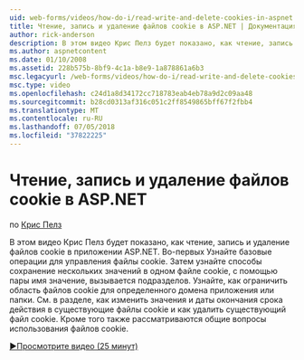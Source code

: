 ```yaml
---
uid: web-forms/videos/how-do-i/read-write-and-delete-cookies-in-aspnet
title: Чтение, запись и удаление файлов cookie в ASP.NET | Документация Майкрософт
author: rick-anderson
description: В этом видео Крис Пелз будет показано, как чтение, запись и удаление файлов cookie в приложении ASP.NET. Во-первых Узнайте базовые операции для управления cooki...
ms.author: aspnetcontent
ms.date: 01/10/2008
ms.assetid: 228b575b-8bf9-4c1a-b8e9-1a878861a6b3
msc.legacyurl: /web-forms/videos/how-do-i/read-write-and-delete-cookies-in-aspnet
msc.type: video
ms.openlocfilehash: c24d1a8d34172cc718783eab4eb78a9d2c09aa48
ms.sourcegitcommit: b28cd0313af316c051c2ff8549865bff67f2fbb4
ms.translationtype: MT
ms.contentlocale: ru-RU
ms.lasthandoff: 07/05/2018
ms.locfileid: "37822225"
---
```

<a name="read-write-and-delete-cookies-in-aspnet"></a>Чтение, запись и удаление файлов cookie в ASP.NET
====================
по [Крис Пелз](https://twitter.com/chrispels)

В этом видео Крис Пелз будет показано, как чтение, запись и удаление файлов cookie в приложении ASP.NET. Во-первых Узнайте базовые операции для управления файлы cookie. Затем узнайте способы сохранение нескольких значений в одном файле cookie, с помощью пары имя значение, вызывается подразделов. Узнайте, как ограничить область файлов cookie для определенного домена приложения или папки. См. в разделе, как изменить значения и даты окончания срока действия в существующие файлы cookie и как удалить существующий файл cookie. Кроме того также рассматриваются общие вопросы использования файлов cookie.

[&#9654;Просмотрите видео (25 минут)](https://channel9.msdn.com/Blogs/ASP-NET-Site-Videos/read-write-and-delete-cookies-in-aspnet)
